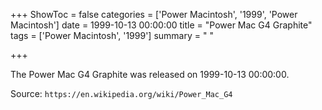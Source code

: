 +++
ShowToc = false
categories = ['Power Macintosh', '1999', 'Power Macintosh']
date = 1999-10-13 00:00:00
title = "Power Mac G4 Graphite"
tags = ['Power Macintosh', '1999']
summary = " "

+++

The Power Mac G4 Graphite was released on 1999-10-13 00:00:00.

Source: `https://en.wikipedia.org/wiki/Power_Mac_G4`


